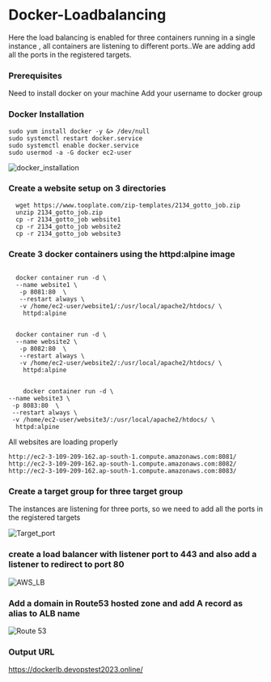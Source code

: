 # Docker-Loadbalancing
Here the load balancing is enabled for three containers running in a single instance , all containers are listening to different ports..We are adding add all the ports in the registered targets.
### Prerequisites
Need to install docker on your machine
Add your username to docker group

### Docker Installation

```
sudo yum install docker -y &> /dev/null
sudo systemctl restart docker.service
sudo systemctl enable docker.service
sudo usermod -a -G docker ec2-user
```
![docker_installation](https://github.com/Nisha-Sugathan/Docker-Bind_mounting/assets/134600837/ba7797c4-9a73-4ce6-b593-2befa5850e0d)

### Create a website setup on 3 directories
```
  wget https://www.tooplate.com/zip-templates/2134_gotto_job.zip
  unzip 2134_gotto_job.zip
  cp -r 2134_gotto_job website1
  cp -r 2134_gotto_job website2
  cp -r 2134_gotto_job website3
 ``` 
  
  ### Create 3 docker containers using the httpd:alpine image

```
  
  docker container run -d \
  --name website1 \
   -p 8081:80  \
   --restart always \
   -v /home/ec2-user/website1/:/usr/local/apache2/htdocs/ \
    httpd:alpine
```

```

  docker container run -d \
  --name website2 \
   -p 8082:80  \
   --restart always \
   -v /home/ec2-user/website2/:/usr/local/apache2/htdocs/ \
    httpd:alpine
    
  ```
  
  ```
      docker container run -d \
  --name website3 \
   -p 8083:80  \
   --restart always \
   -v /home/ec2-user/website3/:/usr/local/apache2/htdocs/ \
    httpd:alpine

```
All websites are loading properly

```
http://ec2-3-109-209-162.ap-south-1.compute.amazonaws.com:8081/
http://ec2-3-109-209-162.ap-south-1.compute.amazonaws.com:8082/
http://ec2-3-109-209-162.ap-south-1.compute.amazonaws.com:8083/

```
### Create a target group for three target group

The instances are listening for three ports, so we need to add all the ports in the registered targets

![Target_port](https://github.com/Nisha-Sugathan/Docker-Loadbalancing/assets/134600837/be0b4298-c1cc-4d2a-9732-2647e305299d)

### create a  load balancer with listener port to 443 and also add a listener to redirect to port 80
![AWS_LB](https://github.com/Nisha-Sugathan/Docker-Loadbalancing/assets/134600837/7975b916-ffcd-40d8-af66-e48fefedf250)


### Add a domain in Route53 hosted zone and add A record as alias to ALB name

![Route 53](https://github.com/Nisha-Sugathan/Docker-Loadbalancing/assets/134600837/c43b9172-0cb3-4ca4-9dcc-199438076a2c)


### Output URL

https://dockerlb.devopstest2023.online/
